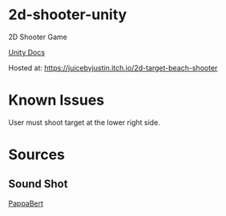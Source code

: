 # 2d-shooter-unity
  2D Shooter Game

[Unity Docs](https://docs.unity3d.com/2021.2/Documentation/ScriptReference/MonoBehaviour.OnMouseDown.html)


Hosted at: https://juicebyjustin.itch.io/2d-target-beach-shooter


# Known Issues
User must shoot target at the lower right side.

# Sources
## Sound Shot
[PappaBert](https://freesound.org/people/PappaBert/sounds/483444/)
